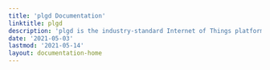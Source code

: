 ```yaml
---
title: 'plgd Documentation'
linktitle: plgd
description: 'plgd is the industry-standard Internet of Things platform with an emphasis on security, interoperability and resiliency.'
date: '2021-05-03'
lastmod: '2021-05-14'
layout: documentation-home
---
```

